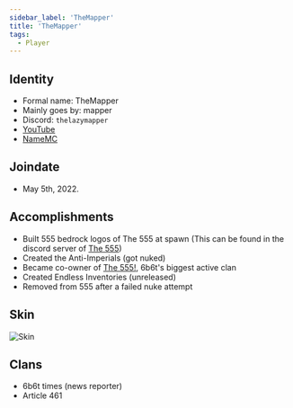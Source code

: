 ```yaml
---
sidebar_label: 'TheMapper'
title: 'TheMapper'
tags:
  - Player
---
```


## Identity
* Formal name: TheMapper
* Mainly goes by: mapper
* Discord: `thelazymapper`
* [YouTube](https://www.youtube.com/@TheLazyMapper1556)
* [NameMC](https://nl.namemc.com/profile/DuhDeadlyDurk.1)

## Joindate
* May 5th, 2022.


## Accomplishments
- Built 555 bedrock logos of The 555 at spawn (This can be found in the discord server of [The 555](../Groups/555.md))
- Created the Anti-Imperials (got nuked)
- Became co-owner of [The 555!](../../Groups/555.md), 6b6t's biggest active clan
- Created Endless Inventories (unreleased)
- Removed from 555 after a failed nuke attempt

## Skin
![Skin](https://s.namemc.com/3d/skin/body.png?id=654b588bdcc343d6&model=classic&theta=30&phi=21&time=90&width=100&height=200)

## Clans
- 6b6t times (news reporter)
- Article 461
